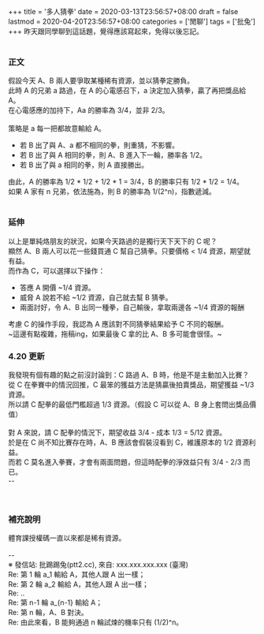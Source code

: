 +++
title = '多人猜拳'
date = 2020-03-13T23:56:57+08:00
draft = false
lastmod = 2020-04-20T23:56:57+08:00
categories = ['閒聊']
tags = ['批兔']
+++
昨天跟同學聊到這話題，覺得應該寫起來，免得以後忘記。<br>
<br>
### 正文 
假設今天 A、B 兩人要爭取某種稀有資源，並以猜拳定勝負。<br>
此時 A 的兄弟 a 路過，在 A 的心電感召下，a 決定加入猜拳，贏了再把獎品給 A。<br>
在心電感應的加持下，Aa 的勝率為 3/4，並非 2/3。<br>
<br>
策略是 a 每一把都故意輸給 A。<br>
- 若 B 出了與 A、a 都不相同的拳，則重猜，不影響。<br>
- 若 B 出了與 A 相同的拳，則 A、B 進入下一輪，勝率各 1/2。<br>
- 若 B 出了與 a 相同的拳，則 A 直接勝出。

由此，A 的勝率為 1/2 * 1/2 + 1/2 * 1 = 3/4，B 的勝率只有 1/2 * 1/2 = 1/4。<br>
如果 A 家有 n 兄弟，依法施為，則 B 的勝率為 1/(2^n)，指數遞減。<br>
<br>
### 延伸 
以上是單純烙朋友的狀況，如果今天路過的是獨行天下天下的 C 呢？<br>
顯然 A、B 兩人可以花一些錢買通 C 幫自己猜拳。只要價格 < 1/4 資源，期望就有益。<br>
而作為 C，可以選擇以下操作：<br>
- 答應 A 開價 ~1/4 資源。<br>
- 威脅 A 說若不給 ~1/2 資源，自己就去幫 B 猜拳。<br>
- 兩面討好，令 A、B 出同一種拳，自己輸後，拿取兩邊各 ~1/4 資源的報酬

考慮 C 的操作手段，我認為 A 應該對不同猜拳結果給予 C 不同的報酬。<br>
~這邊有點複雜，拖稿ing，如果最後 C 拿的比 A、B 多可能會很怪。~<br>

### 4.20 更新
我發現有個有趣的點之前沒討論到：C 路過 A、B 時，他是不是主動加入比賽？<br>
從 C 在拳賽中的情況回推，C 最笨的獲益方法是猜贏後拍賣獎品，期望獲益 ~1/3 資源。<br>
所以請 C 配拳的最低門檻超過 1/3 資源。（假設 C 可以從 A、B 身上套問出獎品價值）<br>
<br>
對 A 來說，請 C 配拳的情況下，期望收益 3/4 - 成本 1/3 = 5/12 資源。<br>
於是在 C 尚不知比賽存在時，A、B 應該會假裝沒看到 C，維護原本的 1/2 資源利益。<br>
而若 C 莫名進入拳賽，才會有兩面問題，但這時配拳的淨效益只有 3/4 - 2/3 而已。<br>
--<br>
<br>
<br>
### 補充說明 
體育課授權碼一直以來都是稀有資源。<br>
<br>
--<br>
※ 發信站: 批踢踢兔(ptt2.cc), 來自: xxx.xxx.xxx.xxx (臺灣)<br>
Re: 第 1 輪 a_1 輸給 A，其他人跟 A 出一樣；<br>
Re: 第 2 輪 a_2 輸給 A，其他人跟 A 出一樣；<br>
Re: ..<br>
Re: 第 n-1 輪 a_{n-1} 輸給 A；<br>
Re: 第 n 輪，A、B 對決。<br>
Re: 由此來看，B 能夠通過 n 輪試煉的機率只有 (1/2)^n。<br>
